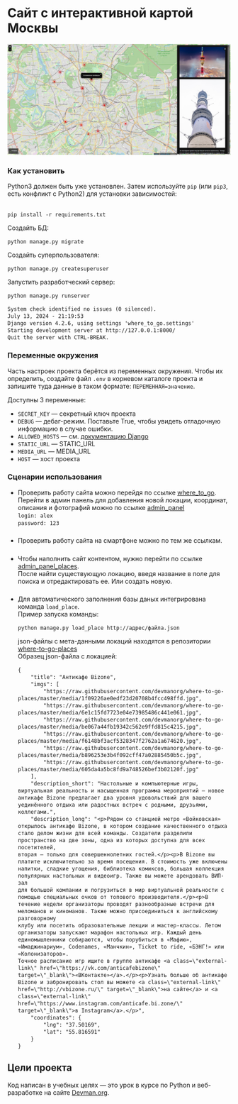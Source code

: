 # Сайт с интерактивной картой Москвы

![screenshot](https://github.com/Aleksey525/where_to_go/blob/master/site_screenshot.jpg)
### Как установить

Python3 должен быть уже установлен. Затем используйте `pip` (или `pip3`, есть конфликт с Python2) для установки зависимостей:

```

pip install -r requirements.txt

```

Создайть БД:
```
python manage.py migrate
```
Создайть суперпользователя:
```
python manage.py createsuperuser
```
Запустить разработческий сервер:
```
python manage.py runserver
```
```
System check identified no issues (0 silenced).
July 13, 2024 - 21:19:53
Django version 4.2.6, using settings 'where_to_go.settings'
Starting development server at http://127.0.0.1:8000/      
Quit the server with CTRL-BREAK.
```
### Переменные окружения

Часть настроек проекта берётся из переменных окружения. Чтобы их определить, создайте файл `.env` в корневом каталоге проекта и 
запишите туда данные в таком формате: `ПЕРЕМЕННАЯ=значение`.

Доступны 3 переменные:
- `SECRET_KEY` — секретный ключ проекта
- `DEBUG` — дебаг-режим. Поставьте True, чтобы увидеть отладочную информацию в случае ошибки.
- `ALLOWED_HOSTS` — см. [документацию Django](https://docs.djangoproject.com/en/3.1/ref/settings/#allowed-hosts)
- `STATIC_URL` — STATIC_URL
- `MEDIA_URL` — MEDIA_URL
- `HOST` — хост проекта
### Сценарии использования
* Проверить работу сайта можно перейдя по ссылке [where_to_go](https://alekseitol.pythonanywhere.com/).  
  Перейти в админ панель для добавления новой локации, координат, описания и фотографий можно по ссылке 
  [admin_panel](https://alekseitol.pythonanywhere.com/admin)  
  `login: alex`  
  `password: 123`
#####
* Проверить работу сайта на смартфоне можно по тем же ссылкам.
#####
* Чтобы наполнить сайт контентом, нужно перейти по ссылке [admin_panel_places](https://alekseitol.pythonanywhere.com/admin/places/place/).  
  После найти существующую локацию, введя название в поле для поиска и отредактировать ее. Или создать новую.
#####
* Для автоматического заполнения базы даных интегрирована команда `load_place`.  
  Пример запуска команды:  
  ```
  python manage.py load_place http://адрес/файла.json
  ```  
  json-файлы с мета-данными локаций находятся в репозитории [where-to-go-places](https://github.com/devmanorg/where-to-go-places)  
  Образец json-файла с локацией:  
  ```
  {
      "title": "Антикафе Bizone",
      "imgs": [
          "https://raw.githubusercontent.com/devmanorg/where-to-go-places/master/media/1f09226ae0edf23d20708b4fcc498ffd.jpg",
          "https://raw.githubusercontent.com/devmanorg/where-to-go-places/master/media/6e1c15fd7723e04e73985486c441e061.jpg",
          "https://raw.githubusercontent.com/devmanorg/where-to-go-places/master/media/be067a44fb19342c562e9ffd815c4215.jpg",
          "https://raw.githubusercontent.com/devmanorg/where-to-go-places/master/media/f6148bf3acf5328347f2762a1a674620.jpg",
          "https://raw.githubusercontent.com/devmanorg/where-to-go-places/master/media/b896253e3b4f092cff47a02885450b5c.jpg",
          "https://raw.githubusercontent.com/devmanorg/where-to-go-places/master/media/605da4a5bc8fd9a748526bef3b02120f.jpg"
      ],
      "description_short": "Настольные и компьютерные игры, виртуальная реальность и насыщенная программа мероприятий — новое антикафе Bizone предлагает два уровня удовольствий для вашего уединённого отдыха или радостных встреч с родными, друзьями, коллегами.",
      "description_long": "<p>Рядом со станцией метро «Войковская» открылось антикафе Bizone, в котором создание качественного отдыха стало делом жизни для всей команды. Создатели разделили пространство на две зоны, одна из которых доступна для всех посетителей, 
  вторая — только для совершеннолетних гостей.</p><p>В Bizone вы платите исключительно за время посещения. В стоимость уже включены напитки, сладкие угощения, библиотека комиксов, большая коллекция популярных настольных и видеоигр. Также вы можете арендовать ВИП-зал 
  для большой компании и погрузиться в мир виртуальной реальности с помощью специальных очков от топового производителя.</p><p>В течение недели организаторы проводят разнообразные встречи для меломанов и киноманов. Также можно присоединиться к английскому разговорному 
  клубу или посетить образовательные лекции и мастер-классы. Летом организаторы запускают марафон настольных игр. Каждый день единомышленники собираются, чтобы порубиться в «Мафию», «Имаджинариум», Codenames, «Манчкин», Ticket to ride, «БЭНГ!» или «Колонизаторов». 
  Точное расписание игр ищите в группе антикафе <a class=\"external-link\" href=\"https://vk.com/anticafebizone\" target=\"_blank\">«ВКонтакте»</a>.</p><p>Узнать больше об антикафе Bizone и забронировать стол вы можете <a class=\"external-link\" 
  href=\"http://vbizone.ru/\" target=\"_blank\">на сайте</a> и <a class=\"external-link\" href=\"https://www.instagram.com/anticafe.bi.zone/\" target=\"_blank\">в Instagram</a>.</p>",
      "coordinates": {
          "lng": "37.50169",
          "lat": "55.816591"
      }
  }
   ```
  
## Цели проекта

Код написан в учебных целях — это урок в курсе по Python и веб-разработке на сайте [Devman.org](https://dvmn.org).
